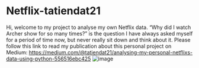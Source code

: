 # Netflix-tatiendat21
Hi, welcome to my project to analyse my own Netflix data.
“Why did I watch Archer show for so many times?” is the question I have always asked myself for a period of time now, but never really sit down and think about it.
Please follow this link to read my publication about this personal project on Medium: https://medium.com/@tatiendat21/analysing-my-personal-netflixs-data-using-python-556516ebc425
![image](https://github.com/tatiendat21/Netflix-tatiendat21/assets/140691048/53530db6-36b1-4655-a93e-bebf39555c49)
